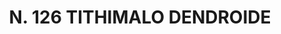 ---
title: "N. 126 TITHIMALO DENDROIDE"
plant-name: "N. 126"
plant-number: "126"
plant-xml: "/assets/xml/plant126.xml"
plant-img1: "/assets/img/plant126_verso.jpg"
plant-img2: "/assets/img/plant126.jpg"
plant-title: "N. 126 TITHIMALO DENDROIDE"
plant-taxon-link: "http://www.worldfloraonline.org/taxon/wfo-0000961698"
plant-taxon-content: "[Euphorbia dendroides L.]"
layout: single-xml
---